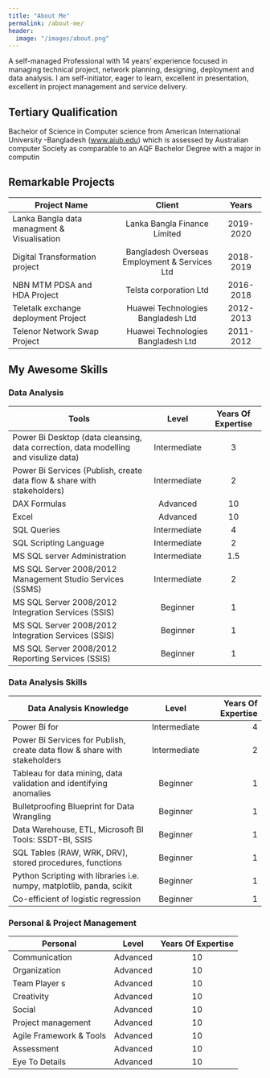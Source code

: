 ```yaml
---
title: "About Me"
permalink: /about-me/
header:
  image: "/images/about.png"
---
```


 A self-managed Professional with 14 years’ experience focused in managing technical project, network planning, designing, deployment and data analysis. I am self-initiator, eager to learn, excellent in presentation, excellent in project management and service delivery.

## Tertiary Qualification 

Bachelor of Science in Computer science from American International University -Bangladesh 
(www.aiub.edu) which is assessed by Australian computer Society as comparable to an AQF Bachelor Degree with a major in computin 

## Remarkable Projects

| Project Name                                            |Client                                          | Years                            |
| --------------------------------------------------------|:----------------------------------------------:| :-------------------------------:|
| Lanka Bangla data managment & Visualisation             | Lanka Bangla Finance Limited                   | 2019-2020                        |
| Digital Transformation project                          | Bangladesh Overseas Employment & Services Ltd  | 2018-2019                        |
| NBN MTM PDSA and HDA Project                            | Telsta corporation Ltd                         | 2016-2018                        |
| Teletalk exchange deployment Project                    | Huawei Technologies Bangladesh Ltd             | 2012-2013                        |
| Telenor Network Swap Project                            | Huawei Technologies Bangladesh Ltd             | 2011-2012                        |

## My Awesome Skills


### Data Analysis 

| Tools                                                                                        |Level                   | Years Of Expertise               |
| -------------------------------------------------------------------------------------------- |:----------------------:| :-------------------------------:|
| Power Bi Desktop (data cleansing, data correction, data modelling and visulize data)         | Intermediate           | 3                                |
| Power Bi Services (Publish, create data flow & share with stakeholders)                      | Intermediate           | 2                                |
| DAX Formulas                                                                                 | Advanced               | 10                               |
| Excel                                                                                        | Advanced               | 10                               |
| SQL Queries                                                                                  | Intermediate           | 4                                |
| SQL Scripting Language                                                                       | Intermediate           | 2                                |
| MS SQL server Administration                                                                 | Intermediate           | 1.5                              |
| MS SQL Server 2008/2012 Management Studio Services (SSMS)                                    | Intermediate           | 2                                |
| MS SQL Server 2008/2012 Integration Services (SSIS)                                          | Beginner               | 1                                |
| MS SQL Server 2008/2012 Integration Services (SSIS)                                          | Beginner               | 1                                |
| MS SQL Server 2008/2012 Reporting Services (SSIS)                                            | Beginner               | 1                                |


### Data Analysis Skills 

|                                    Data Analysis Knowledge                                    |         Level          |      Years Of Expertise          |
| --------------------------------------------------------------------------------------------- |:----------------------:| --------------------------------:|
| Power Bi for                 | Intermediate           | 4                                |
| Power Bi Services for Publish, create data flow & share with stakeholders                     | Intermediate           | 2                                |
| Tableau for data mining, data validation and identifying anomalies                            | Beginner               | 1                                |
| Bulletproofing Blueprint for Data Wrangling                                                   | Beginner               | 1                                |
| Data Warehouse, ETL, Microsoft BI Tools: SSDT-BI, SSIS                                        | Beginner               | 1                                |
| SQL Tables (RAW, WRK, DRV), stored procedures, functions                                      | Beginner               | 1                                | 
| Python Scripting with libraries i.e. numpy, matplotlib, panda, scikit                         | Beginner               | 1                                |
| Co-efficient of logistic regression                                                           | Beginner               | 1                                |


### Personal & Project Management
 
| Personal                                                                                    | Level                            | Years Of Expertise               |
| ------------------------------------------------------------------------------------------- |:--------------------------------:| :-------------------------------:|
| Communication                                                                               | Advanced                         | 10                               |
| Organization                                                                                | Advanced                         | 10                               |
| Team Player s                                                                               | Advanced                         | 10                               |
| Creativity                                                                                  | Advanced                         | 10                               |
| Social                                                                                      | Advanced                         | 10                               |
| Project management                                                                          | Advanced                         | 10                               |
| Agile Framework & Tools                                                                     | Advanced                         | 10                               |
| Assessment                                                                                  | Advanced                         | 10                               |
| Eye To Details                                                                              | Advanced                         | 10                               |





  